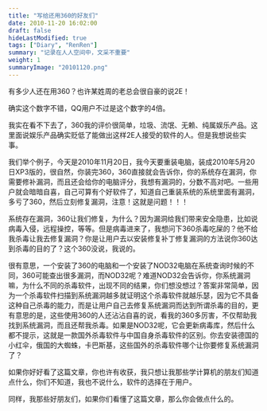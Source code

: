```yaml
---
title: "写给还用360的好友们"
date: 2010-11-20 16:02:00
draft: false
hideLastModified: true
tags: ["Diary", "RenRen"]
summary: "记录在人人空间中，文采不重要"
weight: 1
summaryImage: "20101120.png"
---
```


有多少人还在用360？也许某姓周的老总会很自豪的说2E！

确实这个数字不错，QQ用户不过是这个数字的4倍。

我实在看不下去了，360我的评价很简单，垃圾、流氓、无赖、纯属娱乐产品。这里面说娱乐产品确实贬低了能做出这样2E人接受的软件的人。但是我想说些实事。

我们举个例子，今天是2010年11月20日，我今天要重装电脑，装成2010年5月20日XP3版的，很自然，你装完360，360直接就会告诉你，你的系统存在漏洞，你需要修补漏洞，而且还会给你的电脑评分，我想有漏洞的，分数不高对吧。一些用户就会暗暗自喜，自己可算有个好软件了，知道自己重装系统的系统里面有漏洞，多亏了360，然后立刻修复漏洞，注意！这就是问题！！！

系统存在漏洞，360让我们修复，为什么？因为漏洞给我们带来安全隐患，比如说病毒入侵，远程操控，等等。但是病毒进来了，我想问下360杀毒吃屎的？他不给我杀毒让我去修复漏洞？你是让用户去以安装修复补丁修复漏洞的方法说你360达到杀毒的目的了？这个360没说，我说的。

很有意思，一个安装了360的电脑和一个安装了NOD32电脑在系统查询时候的不同，360可能查出很多漏洞，而NOD32呢？难道NOD32会告诉你，你系统漏洞嘛，为什么不同的杀毒软件，出现不同的结果，你们想没想过？答案非常简单，因为一个杀毒软件扫描到系统漏洞越多就证明这个杀毒软件就越乐瑟，因为它不具备这种自己杀毒的能力，而是让用户自己去修复系统漏洞而达到所谓杀毒的目的，更有意思的是，这些使用360的人还沾沾自喜的说，看我的360多厉害，不仅帮助我找到系统漏洞，而且还帮我杀毒。如果是NOD32呢，它会更新病毒库，然后什么都不提示，这就是一款国外杀毒软件与中国自身杀毒软件的区别。你去安装德国的小红伞，俄国的大蜘蛛，卡巴斯基，这些国外的杀毒软件哪个让你要修复系统漏洞了？

如果你好好看了这篇文章，你也许有收获，我只想让我那些学计算机的朋友们知道点什么，你们不知道，我也不说什么，软件的选择在于用户。

同样，我那些好朋友们，如果你们看懂了这篇文章，那么你会做点什么的。